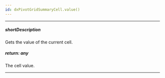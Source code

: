 ```yaml
---
id: dxPivotGridSummaryCell.value()
---
```

---
##### shortDescription
Gets the value of the current cell.

##### return: any
The cell value.

---

